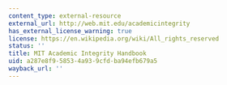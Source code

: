 ```yaml
---
content_type: external-resource
external_url: http://web.mit.edu/academicintegrity
has_external_license_warning: true
license: https://en.wikipedia.org/wiki/All_rights_reserved
status: ''
title: MIT Academic Integrity Handbook
uid: a287e8f9-5853-4a93-9cfd-ba94efb679a5
wayback_url: ''
---
```

